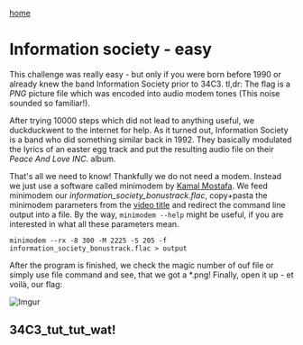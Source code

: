 [home](https://adminadminctf.github.io/ctf/)

# Information society - easy

This challenge was really easy - but only if you were born before 1990 or already knew the band Information Society prior to 34C3. tl,dr: The flag is a *PNG* picture file which was encoded into audio modem tones (This noise sounded so familiar!).

After trying 10000 steps which did not lead to anything useful, we duckduckwent to the internet for help. As it turned out, Information Society is a band who did something similar back in 1992. They basically modulated the lyrics of an easter egg track and put the resulting audio file on their *Peace And Love INC.* album.

That's all we need to know! Thankfully we do not need a modem. Instead we just use a software called minimodem by [Kamal Mostafa](http://www.whence.com/minimodem). We feed minimodem our *information_society_bonustrack.flac*, copy+pasta the minimodem parameters from the [video title](https://www.youtube.com/watch?v=y3ZT-1y4eeY) and redirect the command line output into a file. By the way, ```minimodem --help``` might be useful, if you are interested in what all these parameters mean.

```minimodem --rx -8 300 -M 2225 -S 205 -f information_society_bonustrack.flac > output```

After the program is finished, we check the magic number of ouf file or simply use file command and see, that we got a *.png! Finally, open it up - et voilà, our flag:

![Imgur](https://i.imgur.com/Ot3lGYK.png)

## 34C3_tut_tut_wat!
